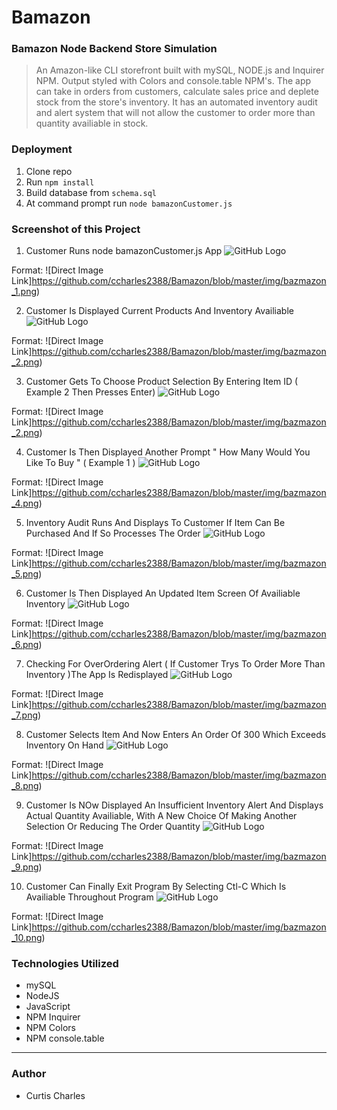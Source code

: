 # Bamazon
### Bamazon Node Backend Store Simulation

>An Amazon-like CLI storefront built with mySQL, NODE.js and Inquirer NPM. Output styled with Colors and console.table NPM's. The app can take in orders from customers, calculate sales price and deplete stock from the store's inventory. It has an automated inventory audit and alert system that will not allow the customer to order more than quantity availiable in stock.

### Deployment

1. Clone repo
2. Run `npm install`
3. Build database from `schema.sql`
4. At command prompt run `node bamazonCustomer.js`

### Screenshot of this Project

1. Customer Runs node bamazonCustomer.js App
![GitHub Logo](/img/bazmazon_1.png)

Format: ![Direct Image Link]https://github.com/ccharles2388/Bamazon/blob/master/img/bazmazon_1.png)
<br>

2. Customer Is Displayed Current Products And Inventory Availiable
![GitHub Logo](/img/bazmazon_2.png)


Format: ![Direct Image Link]https://github.com/ccharles2388/Bamazon/blob/master/img/bazmazon_2.png)
<br>

3. Customer Gets To Choose Product Selection By Entering Item ID ( Example 2 Then Presses Enter)
![GitHub Logo](/img/bazmazon_3.png)


Format: ![Direct Image Link]https://github.com/ccharles2388/Bamazon/blob/master/img/bazmazon_2.png)
<br>

4. Customer Is Then Displayed Another Prompt " How Many Would You Like To Buy " ( Example 1 )
![GitHub Logo](/img/bazmazon_4.png)


Format: ![Direct Image Link]https://github.com/ccharles2388/Bamazon/blob/master/img/bazmazon_4.png)
<br>

5. Inventory Audit Runs And Displays To Customer If Item Can Be Purchased And If So Processes The Order
![GitHub Logo](/img/bazmazon_5.png)


Format: ![Direct Image Link]https://github.com/ccharles2388/Bamazon/blob/master/img/bazmazon_5.png)
<br>

6. Customer Is Then Displayed An Updated Item Screen Of Availiable Inventory
![GitHub Logo](/img/bazmazon_6.png)

Format: ![Direct Image Link]https://github.com/ccharles2388/Bamazon/blob/master/img/bazmazon_6.png)
<br>

7. Checking For OverOrdering Alert ( If Customer Trys To Order More Than Inventory )The App Is Redisplayed
![GitHub Logo](/img/bazmazon_7.png)

Format: ![Direct Image Link]https://github.com/ccharles2388/Bamazon/blob/master/img/bazmazon_7.png)
<br>

8. Customer Selects Item And Now Enters An Order Of 300 Which Exceeds Inventory On Hand
![GitHub Logo](/img/bazmazon_8.png)

Format: ![Direct Image Link]https://github.com/ccharles2388/Bamazon/blob/master/img/bazmazon_8.png)
<br>

9. Customer Is NOw Displayed An Insufficient Inventory Alert And Displays Actual Quantity Availiable, With A New Choice Of Making Another Selection Or Reducing The Order Quantity
![GitHub Logo](/img/bazmazon_9.png)

Format: ![Direct Image Link]https://github.com/ccharles2388/Bamazon/blob/master/img/bazmazon_9.png)
<br>

10. Customer Can Finally Exit Program By Selecting Ctl-C Which Is Availiable Throughout Program 
![GitHub Logo](/img/bazmazon_10.png)

Format: ![Direct Image Link]https://github.com/ccharles2388/Bamazon/blob/master/img/bazmazon_10.png)

### Technologies Utilized

* mySQL
* NodeJS
* JavaScript
* NPM Inquirer
* NPM Colors
* NPM console.table

---

### Author

* Curtis Charles